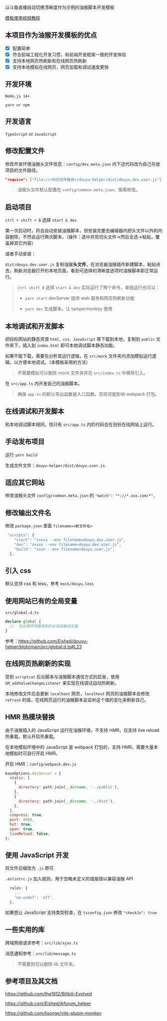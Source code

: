 以斗鱼直播自动切换清晰度作为示例的油猴脚本开发模板

[模板使用视频教程](https://www.bilibili.com/video/BV1oB4y1478c)

## 本项目作为油猴开发模板的优点

- [x] 配置简单
- [x] 符合前端工程化开发习惯，和前端开发框架一致的开发体验
- [x] 支持本地网页热刷新和在线网页热刷新
- [x] 支持本地模拟在线网页，网页加载和调试速度更快

## 开发环境

`Node.js 14+`

`yarn or npm`

## 开发语言

`TypeScript` or `JavaScript`

## 修改配置文件

修改开发环境油猴头文件信息：`config/dev.meta.json` 内下述代码改为自己存放项目的文件路径。

```json
"require": ["file://<你的文件路径>/douyu-helper/dist/douyu.dev.user.js"]
```

> 油猴头文件默认配置在 `config/common.meta.json`，按需修改。
>

## 启动项目

`ctrl + shift + B` 选择 `start & dev`

第一次启动时，将会自动安装油猴脚本，但安装完要去编辑器内把头文件以外的内容删除，不然会运行两次脚本。（操作：选中并剪切头文件->然后全选->粘贴，覆盖掉其它内容）

或者手动安装：

`dist/douyu.dev.user.js` 复制油猴**头文件**，在浏览器油猴插件新建脚本，粘贴进去，刷新浏览器打开的本地页面，看到可选择的清晰度选项时油猴脚本即正常运行。

> `ctrl shift B` 选择 `start & dev` 实际运行了两个命令，单独运行也可以：
>
> - `yarn start` devServer 提供 web 服务和网页热刷新功能
>
> - `yarn dev` 生成脚本，让 tampermonkey 使用
>

## 本地调试和开发脚本

把目标网站的静态资源 `html、css、JavaScript` 等下载到本地，复制到 `public` 文件夹下，插入到 `index.html` 即可本地调试脚本静态功能。

如果不能下载，需要先分析其运行逻辑，在 `src/mock` 文件夹内添加模拟运行逻辑，以方便本地调试。（本模板采用的方法）

> 不需要模拟可以删除 mock 文件夹并在 `src/index.ts` 中移除引入。

在 `src/app.ts` 内开发自己的油猴脚本。

> 确保 `app.ts` 的默认导出函数是入口函数，否则可能影响 webpack 打包。

## 在线调试和开发脚本

和本地调试脚本相同，但只有 `src/app.ts` 内的代码会在目标在线网站上运行。

## 手动发布项目

运行 `yarn build`

生成文件文件：`douyu-helper/dist/douyu.user.js`

## 适应其它网站

修改油猴头文件 `config/common.meta.json` 的 `"match": "*://*.xxx.com/*",`

## 修改输出文件名

修改 `package.json` 里面 `filename=<新文件名>`

```javascript
 "scripts": {
    "start": "xxxxx --env filename=douyu.dev.user.js",
    "dev": "xxxxx --env filename=douyu.dev.user.js",
    "build": "xxxx --env filename=douyu.user.js",
  },
```

## 引入 css

默认支持 css 和 less，参考 `mock/douyu.less`

## 使用网站已有的全局变量

`src/global.d.ts`

```typescript
declare global {
  //  在这里声明要用到的全局函数或变量
}
```

参考：https://github.com/Eished/douyu-helper/blob/main/src/global.d.ts#L23

## 在线网页热刷新的实现

受到 `scriptcat` 后台脚本与油猴脚本通信方式的启发，使用 `GM_addValueChangeListener` 来实现在线调试自动热刷新。

本地修改文件后会更新 `localhost` 网页，`localhost` 网页的油猴脚本会修改 `refresh` 的值，在线网页运行的油猴脚本会监听这个值的变化来刷新自己。

## HMR 热模块替换

由于油猴插入的 JavaScript 运行在油猴环境，不支持 HMR，仅支持 live reload 热重载，默认开启热重载。

在本地模拟环境中的 JavaScript 是 webpack 打包的，支持 HMR，需要大量本地模拟时可自行开启 HMR。

开启 HMR：`config/webpack.dev.js`

```javascript
baseOptions.devServer = {
  static: [
    {
      directory: path.join(__dirname, '../public'),
    },
    {
      directory: path.join(__dirname, '../dist'),
    },
  ],
  compress: true,
  port: 8080,
  hot: true,
  open: true,
  liveReload: false,
};
```

## 使用 JavaScript 开发

将文件后缀改为 `.js` 即可

`.eslintrc.js` 加入规则，用于忽略未定义的值报错以兼容油猴 API

```javascript
  rules: {
    ...
    'no-undef': 'off',
  },
```

如果想让 JavaScript 支持类型检查，在 `tsconfig.json` 修改 `"checkJs": true`

## 一些实用的库

跨域网络请求参考：`src/lib/ajax.ts`

消息通知参考：`src/lib/message.ts`

> 不需要则可以删除 lib 文件夹。

## 参考项目及其文档

https://github.com/the1812/Bilibili-Evolved

https://github.com/Eished/jkforum_helper

https://github.com/lisonge/vite-plugin-monkey
